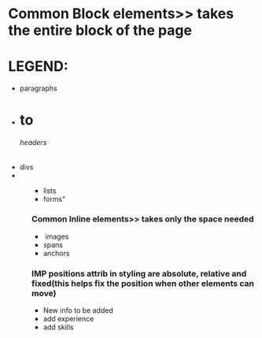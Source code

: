 # Common Block elements>> takes the entire block of the page

LEGEND:
=======
- <p> paragraphs
- <p> <h1> to <h6> headers
- <div> divs
- <ol><ul><li> lists
- <form> forms"

### Common Inline elements>> takes only the space needed
- <img> images
- <span> spans
- <a> anchors

### IMP positions attrib in styling are absolute, relative and fixed(this helps fix the position when other elements can move)

- New info to be added
- add experience
- add skills
